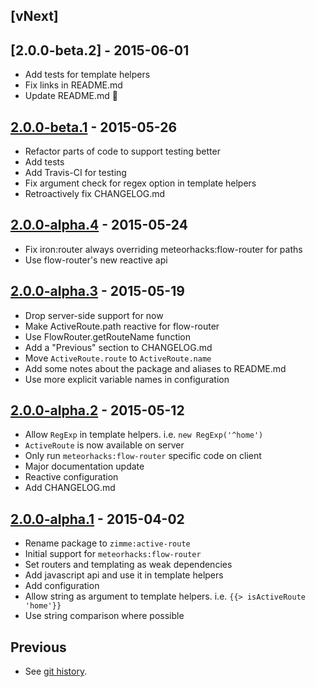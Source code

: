## [vNext]

## [2.0.0-beta.2] - 2015-06-01

  * Add tests for template helpers
  * Fix links in README.md
  * Update README.md :lipstick:

## [2.0.0-beta.1] - 2015-05-26

  * Refactor parts of code to support testing better
  * Add tests
  * Add Travis-CI for testing
  * Fix argument check for regex option in template helpers
  * Retroactively fix CHANGELOG.md

## [2.0.0-alpha.4] - 2015-05-24

  * Fix iron:router always overriding meteorhacks:flow-router for paths
  * Use flow-router's new reactive api

## [2.0.0-alpha.3] - 2015-05-19

  * Drop server-side support for now
  * Make ActiveRoute.path reactive for flow-router
  * Use FlowRouter.getRouteName function
  * Add a "Previous" section to CHANGELOG.md
  * Move `ActiveRoute.route` to `ActiveRoute.name`
  * Add some notes about the package and aliases to README.md
  * Use more explicit variable names in configuration

## [2.0.0-alpha.2] - 2015-05-12

  * Allow `RegExp` in template helpers. i.e. `new RegExp('^home')`
  * `ActiveRoute` is now available on server
  * Only run `meteorhacks:flow-router` specific code on client
  * Major documentation update
  * Reactive configuration
  * Add CHANGELOG.md

## [2.0.0-alpha.1] - 2015-04-02

  * Rename package to `zimme:active-route`
  * Initial support for `meteorhacks:flow-router`
  * Set routers and templating as weak dependencies
  * Add javascript api and use it in template helpers
  * Add configuration
  * Allow string as argument to template helpers. i.e.
    `{{> isActiveRoute 'home'}}`
  * Use string comparison where possible

## Previous

  * See [git history].

[2.0.0-beta.1]: https://github.com/zimme/meteor-iron-router-active/compare/2.0.0-beta.1...2.0.0-beta.2
[2.0.0-beta.1]: https://github.com/zimme/meteor-iron-router-active/compare/2.0.0-alpha.4...2.0.0-beta.1
[2.0.0-alpha.4]: https://github.com/zimme/meteor-iron-router-active/compare/2.0.0-alpha.3...2.0.0-alpha.4
[2.0.0-alpha.3]: https://github.com/zimme/meteor-iron-router-active/compare/2.0.0-alpha.2...2.0.0-alpha.3
[2.0.0-alpha.2]: https://github.com/zimme/meteor-iron-router-active/compare/2.0.0-alpha.1...2.0.0-alpha.2
[2.0.0-alpha.1]: https://github.com/zimme/meteor-iron-router-active/compare/1.0.4...2.0.0-alpha.1
[git history]: https://github.com/zimme/meteor-iron-router-active/commits
